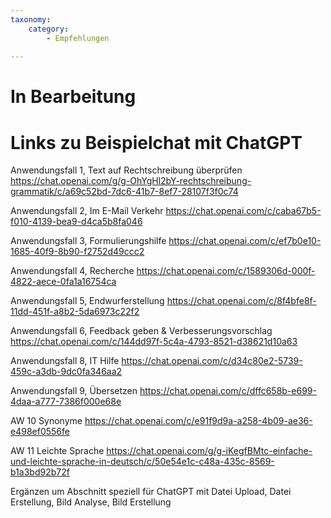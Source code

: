 ```yaml
---
taxonomy:
    category:
        - Empfehlungen
        
---
```


# In Bearbeitung

# Links zu Beispielchat mit ChatGPT
Anwendungsfall 1, Text auf Rechtschreibung überprüfen <https://chat.openai.com/g/g-OhYgHl2bY-rechtschreibung-grammatik/c/a69c52bd-7dc6-41b7-8ef7-28107f3f0c74>

Anwendungsfall 2, Im E-Mail Verkehr <https://chat.openai.com/c/caba67b5-f010-4139-bea9-d4ca5b8fa046>

Anwendungsfall 3, Formulierungshilfe <https://chat.openai.com/c/ef7b0e10-1685-40f9-8b90-f2752d49ccc2>

Anwendungsfall 4, Recherche <https://chat.openai.com/c/1589306d-000f-4822-aece-0fa1a16754ca>

Anwendungsfall 5, Endwurferstellung <https://chat.openai.com/c/8f4bfe8f-11dd-451f-a8b2-5da6973c22f2>

Anwendungsfall 6, Feedback geben & Verbesserungsvorschlag <https://chat.openai.com/c/144dd97f-5c4a-4793-8521-d38621d10a63>

Anwendungsfall 8, IT Hilfe <https://chat.openai.com/c/d34c80e2-5739-459c-a3db-9dc0fa346aa2>

Anwendungsfall 9, Übersetzen <https://chat.openai.com/c/dffc658b-e699-4daa-a777-7386f000e68e>

AW 10 Synonyme  <https://chat.openai.com/c/e91f9d9a-a258-4b09-ae36-e498ef0556fe>

AW 11 Leichte Sprache <https://chat.openai.com/g/g-iKegfBMtc-einfache-und-leichte-sprache-in-deutsch/c/50e54e1c-c48a-435c-8569-b1a3bd92b72f>

Ergänzen um Abschnitt speziell für ChatGPT mit Datei Upload, Datei Erstellung, Bild Analyse, Bild Erstellung
